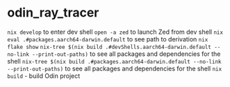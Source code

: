 # odin_ray_tracer

`nix develop` to enter dev shell
`open -a zed` to launch Zed from dev shell
`nix eval .#packages.aarch64-darwin.default` to see path to derivation
`nix flake show`
`nix-tree $(nix build .#devShells.aarch64-darwin.default --no-link --print-out-paths)` to see all packages and dependencies for the shell
`nix-tree $(nix build .#packages.aarch64-darwin.default --no-link --print-out-paths)` to see all packages and dependencies for the shell
`nix build` - build Odin project
